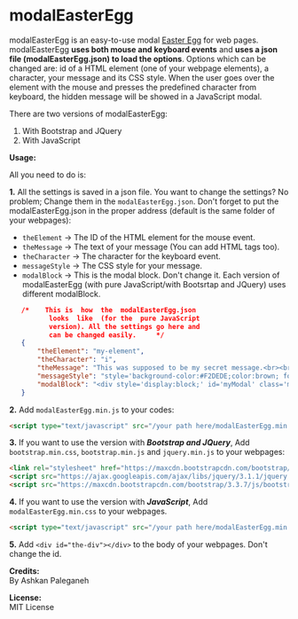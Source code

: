 # modalEasterEgg

modalEasterEgg is an easy-to-use modal [Easter Egg](https://en.wikipedia.org/wiki/Easter_egg_%28media%29) for web pages. modalEasterEgg **uses both mouse and keyboard events** and **uses a json file (modalEasterEgg.json) to load the options**. Options which can be changed are: id of a HTML element (one of your webpage elements), a character, your message and its CSS style. When the user goes over the element with the mouse and presses the predefined character from keyboard, the hidden message will be showed in a JavaScript modal.

There are two versions of modalEasterEgg:   
   1. With Bootstrap and JQuery    
   2. With JavaScript   


**Usage:**

All you need to do is:

**1.** All the settings is saved in a json file. You want to change the settings? No problem; Change them in the `modalEasterEgg.json`. Don't forget to put the modalEasterEgg.json in the proper address (default is the same folder of your webpages):

   * `theElement` → The ID of the HTML element for the mouse event.
   * `theMessage` → The text of your message (You can add HTML tags too).
   * `theCharacter` → The character for the keyboard event.
   * `messageStyle` → The CSS style for your message.
   * `modalBlock` → This is the modal block. Don't change it. Each version of modalEasterEgg (with pure JavaScript/with Bootsrtap and JQuery) uses different modalBlock.   

```json
   /*    This is  how  the  modalEasterEgg.json
          looks  like  (for the  pure JavaScript
          version). All the settings go here and
          can be changed easily.     */
   {
       "theElement": "my-element",
       "theCharacter": "i",
       "theMessage": "This was supposed to be my secret message.<br><br>How did you find it? :D",
       "messageStyle": "style='background-color:#F2DEDE;color:brown; font-size:1.3em; text-align:center;padding:25px;'",
       "modalBlock": "<div style='display:block;' id='myModal' class='modal'><div class='modal-content'  ><span class='close' onclick='this.parentElement.parentElement.style.display = \"none\";'>×</span><p>the message</p></div></div>"
   }
   ```

**2.** Add `modalEasterEgg.min.js` to your codes:
   ```html
   <script type="text/javascript" src="/your path here/modalEasterEgg.min.js"></script>
   ```

**3.** If you want to use the version with _**Bootstrap and JQuery**_, Add `bootstrap.min.css`, `bootstrap.min.js` and `jquery.min.js` to your webpages:

   ```html
   <link rel="stylesheet" href="https://maxcdn.bootstrapcdn.com/bootstrap/3.3.7/css/bootstrap.min.css">
   <script src="https://ajax.googleapis.com/ajax/libs/jquery/3.1.1/jquery.min.js"></script>
   <script src="https://maxcdn.bootstrapcdn.com/bootstrap/3.3.7/js/bootstrap.min.js"></script>
   ```

**4.** If you want to use the version with _**JavaScript**_, Add `modalEasterEgg.min.css` to your webpages.

   ```html
   <script type="text/javascript" src="/your path here/modalEasterEgg.min.css"></script>
   ```

**5.** Add `<div id="the-div"></div>` to the body of your webpages. Don't change the id.     



**Credits:**  
By Ashkan Paleganeh   


**License:**  
MIT License
